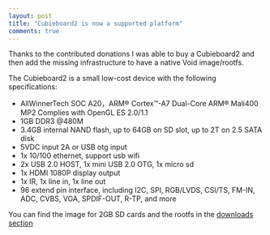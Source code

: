 ```yaml
---
layout: post
title: "Cubieboard2 is now a supported platform"
comments: true
---
```


Thanks to the contributed donations I was able to buy a Cubieboard2 and then
add the missing infrastructure to have a native Void image/rootfs.

The Cubieboard2 is a small low-cost device with the following specifications:

 - AllWinnerTech SOC A20，ARM® Cortex™-A7 Dual-Core ARM® Mali400 MP2 Complies with OpenGL ES 2.0/1.1
 - 1GB DDR3 @480M
 - 3.4GB internal NAND flash, up to 64GB on SD slot, up to 2T on 2.5 SATA disk
 - 5VDC input 2A or USB otg input
 - 1x 10/100 ethernet, support usb wifi
 - 2x USB 2.0 HOST, 1x mini USB 2.0 OTG, 1x micro sd
 - 1x HDMI 1080P display output
 - 1x IR, 1x line in, 1x line out
 - 96 extend pin interface, including I2C, SPI, RGB/LVDS, CSI/TS, FM-IN, ADC, CVBS, VGA, SPDIF-OUT, R-TP, and more

You can find the image for 2GB SD cards and the rootfs in the [downloads section](http://voidlinux.eu/#downloads)
